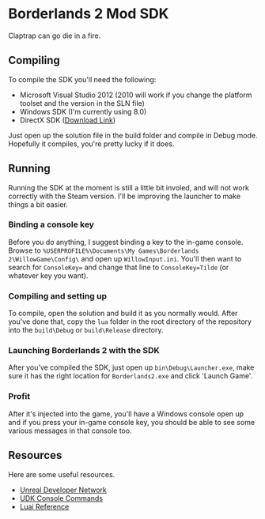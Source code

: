 Borderlands 2 Mod SDK
=====================

Claptrap can go die in a fire.

Compiling
---------

To compile the SDK you'll need the following:

* Microsoft Visual Studio 2012 (2010 will work if you change the platform toolset and the version in the SLN file)
* Windows SDK (I'm currently using 8.0)
* DirectX SDK ([Download Link](https://www.microsoft.com/en-au/download/details.aspx?id=6812))

Just open up the solution file in the build folder and compile in Debug mode. Hopefully it compiles, you're pretty lucky if it does.

Running
-------

Running the SDK at the moment is still a little bit involed, and will not work correctly with the Steam version. I'll be improving the launcher to make things a bit easier. 

### Binding a console key

Before you do anything, I suggest binding a key to the in-game console. 
Browse to `%USERPROFILE%\Documents\My Games\Borderlands 2\WillowGame\Config\` and open up `WillowInput.ini`.
You'll then want to search for `ConsoleKey=` and change that line to `ConsoleKey=Tilde` (or whatever key you want).

### Compiling and setting up

To compile, open the solution and build it as you normally would. After you've done that, copy the `lua` folder in the root directory of the repository into the `build\Debug` or `build\Release` directory.

### Launching Borderlands 2 with the SDK

After you've compiled the SDK, just open up `bin\Debug\Launcher.exe`, make sure it has the right location for `Borderlands2.exe` and click 'Launch Game'.

### Profit

After it's injected into the game, you'll have a Windows console open up and if you press your in-game console key, you should be able to see some various messages in that console too.

Resources
---------

Here are some useful resources.

* [Unreal Developer Network](http://udn.epicgames.com)
* [UDK Console Commands](http://udn.epicgames.com/Three/ConsoleCommands.html)
* [Luai Reference](http://pgl.yoyo.org/luai/i/_)